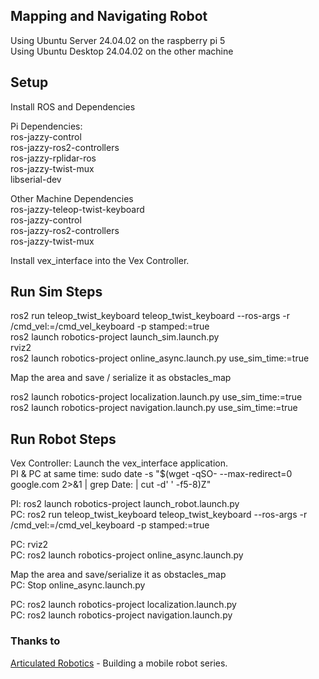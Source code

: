## Mapping and Navigating Robot

Using Ubuntu Server 24.04.02 on the raspberry pi 5  
Using Ubuntu Desktop 24.04.02 on the other machine  

## Setup
Install ROS and Dependencies  

Pi Dependencies:  
    ros-jazzy-control  
    ros-jazzy-ros2-controllers  
    ros-jazzy-rplidar-ros  
    ros-jazzy-twist-mux  
    libserial-dev  
    
Other Machine Dependencies  
    ros-jazzy-teleop-twist-keyboard  
    ros-jazzy-control  
    ros-jazzy-ros2-controllers  
    ros-jazzy-twist-mux  

Install vex_interface into the Vex Controller.  



## Run Sim Steps
ros2 run teleop_twist_keyboard teleop_twist_keyboard --ros-args -r /cmd_vel:=/cmd_vel_keyboard -p stamped:=true  
ros2 launch robotics-project launch_sim.launch.py  
rviz2  
ros2 launch robotics-project online_async.launch.py use_sim_time:=true  
  
Map the area and save / serialize it as obstacles_map  
  
ros2 launch robotics-project localization.launch.py use_sim_time:=true  
ros2 launch robotics-project navigation.launch.py use_sim_time:=true  
  
## Run Robot Steps  
Vex Controller: Launch the vex_interface application.  
PI & PC at same time: sudo date -s "$(wget -qSO- --max-redirect=0 google.com 2>&1 | grep Date: | cut -d' ' -f5-8)Z"  
  
PI: ros2 launch robotics-project launch_robot.launch.py   
PC: ros2 run teleop_twist_keyboard teleop_twist_keyboard --ros-args -r /cmd_vel:=/cmd_vel_keyboard -p stamped:=true  
  
PC: rviz2  
PC: ros2 launch robotics-project online_async.launch.py  
  
Map the area and save/serialize it as obstacles_map  
PC: Stop online_async.launch.py  
  
PC: ros2 launch robotics-project localization.launch.py  
PC: ros2 launch robotics-project navigation.launch.py  
  
  
  
### Thanks to  
[Articulated Robotics](https://www.youtube.com/@ArticulatedRobotics) - Building a mobile robot series.  